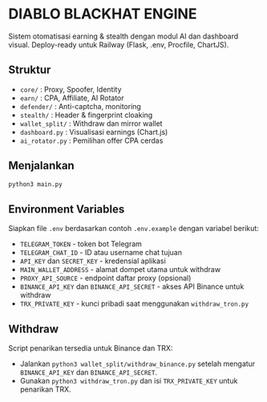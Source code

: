 # DIABLO BLACKHAT ENGINE

Sistem otomatisasi earning & stealth dengan modul AI dan dashboard visual.
Deploy-ready untuk Railway (Flask, .env, Procfile, ChartJS).

## Struktur
- `core/` : Proxy, Spoofer, Identity
- `earn/` : CPA, Affiliate, AI Rotator
- `defender/` : Anti-captcha, monitoring
- `stealth/` : Header & fingerprint cloaking
- `wallet_split/` : Withdraw dan mirror wallet
- `dashboard.py` : Visualisasi earnings (Chart.js)
- `ai_rotator.py` : Pemilihan offer CPA cerdas

## Menjalankan
```bash
python3 main.py
```

## Environment Variables
Siapkan file `.env` berdasarkan contoh `.env.example` dengan variabel berikut:

- `TELEGRAM_TOKEN` - token bot Telegram
- `TELEGRAM_CHAT_ID` - ID atau username chat tujuan
- `API_KEY` dan `SECRET_KEY` - kredensial aplikasi
- `MAIN_WALLET_ADDRESS` - alamat dompet utama untuk withdraw
- `PROXY_API_SOURCE` - endpoint daftar proxy (opsional)
- `BINANCE_API_KEY` dan `BINANCE_API_SECRET` - akses API Binance untuk withdraw
- `TRX_PRIVATE_KEY` - kunci pribadi saat menggunakan `withdraw_tron.py`

## Withdraw
Script penarikan tersedia untuk Binance dan TRX:

- Jalankan `python3 wallet_split/withdraw_binance.py` setelah mengatur `BINANCE_API_KEY` dan `BINANCE_API_SECRET`.
- Gunakan `python3 withdraw_tron.py` dan isi `TRX_PRIVATE_KEY` untuk penarikan TRX.
